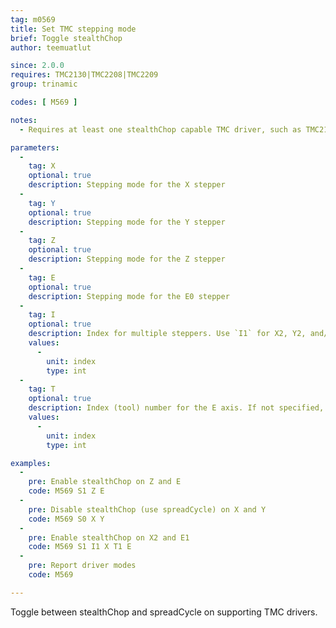```yaml
---
tag: m0569
title: Set TMC stepping mode
brief: Toggle stealthChop
author: teemuatlut

since: 2.0.0
requires: TMC2130|TMC2208|TMC2209
group: trinamic

codes: [ M569 ]

notes:
  - Requires at least one stealthChop capable TMC driver, such as TMC2130, TMC2208, or TMC2209.

parameters:
  -
    tag: X
    optional: true
    description: Stepping mode for the X stepper
  -
    tag: Y
    optional: true
    description: Stepping mode for the Y stepper
  -
    tag: Z
    optional: true
    description: Stepping mode for the Z stepper
  -
    tag: E
    optional: true
    description: Stepping mode for the E0 stepper
  -
    tag: I
    optional: true
    description: Index for multiple steppers. Use `I1` for X2, Y2, and/or Z2, and `I2` for Z3.
    values:
      -
        unit: index
        type: int
  -
    tag: T
    optional: true
    description: Index (tool) number for the E axis. If not specified, the E0 extruder.
    values:
      -
        unit: index
        type: int

examples:
  -
    pre: Enable stealthChop on Z and E
    code: M569 S1 Z E
  -
    pre: Disable stealthChop (use spreadCycle) on X and Y
    code: M569 S0 X Y
  -
    pre: Enable stealthChop on X2 and E1
    code: M569 S1 I1 X T1 E
  -
    pre: Report driver modes
    code: M569

---
```


Toggle between stealthChop and spreadCycle on supporting TMC drivers.
